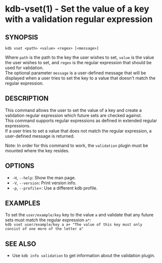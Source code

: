 kdb-vset(1) - Set the value of a key with a validation regular expression
=========================================================================

## SYNOPSIS

`kdb vset <path> <value> <regex> [<message>]`  

Where `path` is the path to the key the user wishes to set, `value` is the value the user wishes to set, and `regex` is the regular expression that should be used for validation.  
The optional parameter `message` is a user-defined message that will be displayed when a user tries to set the key to a value that doesn't match the regular expression.  


## DESCRIPTION

This command allows the user to set the value of a key and create a validation regular expression which future sets are checked against.  
This command supports regular expressions as defined in extended regular expressions.  
If a user tries to set a value that does not match the regular expression, a user-defined message is returned.  

Note: In order for this command to work, the `validation` plugin must be mounted where the key resides.  

## OPTIONS

- `-H`, `--help`:
  Show the man page.
- `-V`, `--version`:
  Print version info.
- `-p`, `--profile`=<profile>:
  Use a different kdb profile.


## EXAMPLES

To set the `user/example/key` key to the value `a` and validate that any future sets must match the regular expression `a*`:  
	`kdb vset user/example/key a a+ "The value of this key must only consist of one more of the letter a"`  

## SEE ALSO

- Use `kdb info validation` to get information about the validation plugin.

